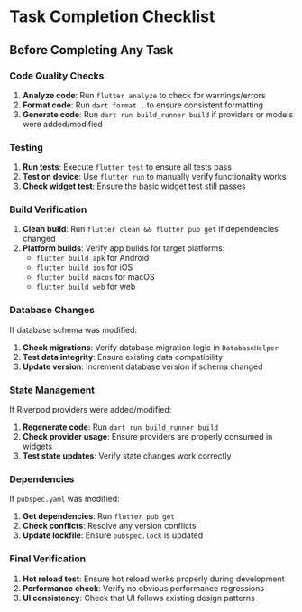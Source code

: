 # Task Completion Checklist

## Before Completing Any Task

### Code Quality Checks
1. **Analyze code**: Run `flutter analyze` to check for warnings/errors
2. **Format code**: Run `dart format .` to ensure consistent formatting
3. **Generate code**: Run `dart run build_runner build` if providers or models were added/modified

### Testing
1. **Run tests**: Execute `flutter test` to ensure all tests pass
2. **Test on device**: Use `flutter run` to manually verify functionality works
3. **Check widget test**: Ensure the basic widget test still passes

### Build Verification
1. **Clean build**: Run `flutter clean && flutter pub get` if dependencies changed
2. **Platform builds**: Verify app builds for target platforms:
   - `flutter build apk` for Android
   - `flutter build ios` for iOS
   - `flutter build macos` for macOS
   - `flutter build web` for web

### Database Changes
If database schema was modified:
1. **Check migrations**: Verify database migration logic in `DatabaseHelper`
2. **Test data integrity**: Ensure existing data compatibility
3. **Update version**: Increment database version if schema changed

### State Management
If Riverpod providers were added/modified:
1. **Regenerate code**: Run `dart run build_runner build`
2. **Check provider usage**: Ensure providers are properly consumed in widgets
3. **Test state updates**: Verify state changes work correctly

### Dependencies
If `pubspec.yaml` was modified:
1. **Get dependencies**: Run `flutter pub get`
2. **Check conflicts**: Resolve any version conflicts
3. **Update lockfile**: Ensure `pubspec.lock` is updated

### Final Verification
1. **Hot reload test**: Ensure hot reload works properly during development
2. **Performance check**: Verify no obvious performance regressions
3. **UI consistency**: Check that UI follows existing design patterns